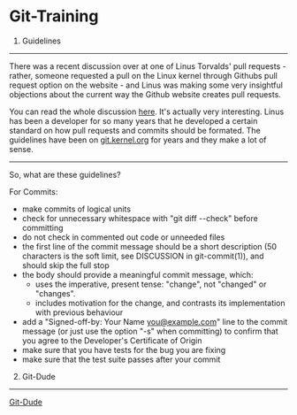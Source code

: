 Git-Training
============

1. Guidelines
---

There was a recent discussion over at one of Linus Torvalds' pull requests - rather, someone requested a pull on the Linux kernel through Githubs pull request option on the website - and Linus was making some very insightful objections about the current way the Github website creates pull requests.

You can read the whole discussion [here](https://github.com/torvalds/linux/pull/17#issuecomment-5654674). It's actually very interesting. Linus has been a developer for so many years that he developed a certain standard on how pull requests and commits should be formated. The guidelines have been on [git.kernel.org](http://git.kernel.org/?p=git/git.git;a=blob;f=Documentation/SubmittingPatches;h=ece3c77482b3ff006b973f1ed90b708e26556862;hb=HEAD) for years and they make a lot of sense.

---

So, what are these guidelines?

For Commits:

- make commits of logical units
- check for unnecessary whitespace with "git diff --check" before committing
- do not check in commented out code or unneeded files
- the first line of the commit message should be a short description (50 characters is the soft limit, see DISCUSSION in git-commit(1)), and should skip the full stop
- the body should provide a meaningful commit message, which:
	- uses the imperative, present tense: "change", not "changed" or "changes".
	- includes motivation for the change, and contrasts its implementation with previous behaviour
- add a "Signed-off-by: Your Name <you@example.com>" line to the commit message (or just use the option "-s" when committing) to confirm that you agree to the Developer's Certificate of Origin
- make sure that you have tests for the bug you are fixing
- make sure that the test suite passes after your commit

2. Git-Dude
---

[Git-Dude](https://github.com/sickill/git-dude)